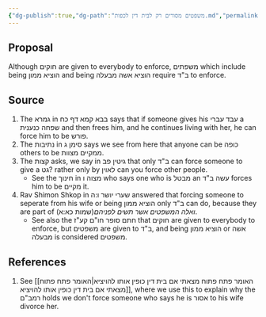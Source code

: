 ```yaml
---
{"dg-publish":true,"dg-path":"משפטים מסורים רק לבית דין לכפות.md","permalink":"/משפטים מסורים רק לבית דין לכפות/","tags":["שיעור/ר_שולמן/2025/fall","#שלחן_ערוך/חושן_משפט/ג","בבלי/נשים/גיטין/פב","שערי_יושר/ו/ה","חומש/שמות/משפטים/כא/א"]}
---
```


## Proposal

Although חוקים are given to everybody to enforce, משפתים which include being הוציא ממון and being הוציא אשה מבעלה require ב"ד to enforce.
## Source

1. The גמרא in בבא קמא דף כח says that if someone gives his עבד עברי a שפחה כנענית and then frees him, and he continues  living with her, he can force him to be פורש.
2. The נתיבות in סימן ג says we see from here that anyone can be כופה others to be ממקיים מצוות.
3. The קצות asks, we say in גיטין פב that only ב"ד can force someone to give a גט? rather only by לאוין can you force other people.
	+ See the חינוך in מצוה ו who says one who is מבטל an עשה ב"ד forces him to be מקיים it.
4. Rav Shimon Shkop in  שערי יושר ו:ה  answered that forcing someone to seperate from his wife or being הוציא ממון only ב"ד can do, because they are part of _ואלה המשפטים אשר תשים לפניהם_(שמות כא:א).
	+ See also the חתם סופר חו"ם קע"ז that חוקים are given to everybody to enforce, but משפטים are given to ב"ד, and being הוציא ממון or אשה מבעלה is considered משפטים.

## References

1. See [[האומר פתח פתוח מצאתי אם בית דין כופין אותו להויציא\|האומר פתח פתוח מצאתי אם בית דין כופין אותו להויציא]], where we use this to explain why the רמב"ם holds we don't force someone who says he is אסור to his wife divorce her.